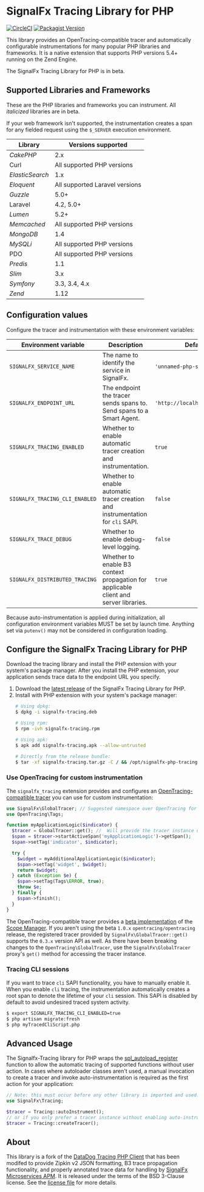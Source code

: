 # SignalFx Tracing Library for PHP

[![CircleCI](https://circleci.com/gh/signalfx/signalfx-php-tracing/tree/master.svg?style=svg)](https://circleci.com/gh/signalfx/signalfx-php-tracing/tree/master)
[![Packagist Version](https://img.shields.io/packagist/v/signalfx/signalfx-tracing.svg)](https://packagist.org/packages/signalfx/signalfx-tracing)

This library provides an OpenTracing-compatible tracer and automatically
configurable instrumentations for many popular PHP libraries and frameworks.
It is a native extension that supports PHP versions 5.4+ running on the Zend Engine.

The SignalFx Tracing Library for PHP is in beta.

## Supported Libraries and Frameworks

These are the PHP libraries and frameworks you can instrument. All _italicized_
libraries are in beta.

If your web framework isn't supported, the instrumentation creates a span for
any fielded request using the `$_SERVER` execution environment.

| Library | Versions supported |
|---------|--------------------|
| _CakePHP_ | 2.x |
| Curl | All supported PHP versions |
| _ElasticSearch_ | 1.x |
| _Eloquent_ | All supported Laravel versions |
| _Guzzle_ | 5.0+ |
| Laravel | 4.2, 5.0+ |
| _Lumen_ | 5.2+ |
| _Memcached_ | All supported PHP versions |
| _MongoDB_ | 1.4 |
| _MySQLi_ | All supported PHP versions |
| PDO | All supported PHP versions |
| _Predis_ | 1.1 |
| _Slim_ | 3.x |
| _Symfony_ | 3.3, 3.4, 4.x |
| _Zend_ | 1.12 |

## Configuration values

Configure the tracer and instrumentation with these environment variables:

| Environment variable | Description | Default value |
|----------------------|-------------|---------------|
| `SIGNALFX_SERVICE_NAME` | The name to identify the service in SignalFx. | `'unnamed-php-service'` |
| `SIGNALFX_ENDPOINT_URL` | The endpoint the tracer sends spans to. Send spans to a Smart Agent. | `'http://localhost:9080/v1/trace'` |
| `SIGNALFX_TRACING_ENABLED` | Whether to enable automatic tracer creation and instrumentation. | `true` |
| `SIGNALFX_TRACING_CLI_ENABLED` | Whether to enable automatic tracer creation and instrumentation for `cli` SAPI. | `false` |
| `SIGNALFX_TRACE_DEBUG` | Whether to enable debug-level logging. | `false` |
| `SIGNALFX_DISTRIBUTED_TRACING` | Whether to enable B3 context propagation for applicable client and server libraries. | `true` |

Because auto-instrumentation is applied during initialization, all configuration
environment variables MUST be set by launch time. Anything set via `putenv()`
may not be considered in configuration loading.

## Configure the SignalFx Tracing Library for PHP

Download the tracing library and install the PHP extension with your system's
package manager. After you install the PHP extension, your application sends
trace data to the endpoint URL you specify.

1. Download the [latest release](https://github.com/signalfx/signalfx-php-tracing/releases/latest)
    of the SignalFx Tracing Library for PHP.
2. Install with PHP extension with your system's package manager:
    ```bash
    # Using dpkg:
    $ dpkg -i signalfx-tracing.deb

    # Using rpm:
    $ rpm -ivh signalfx-tracing.rpm

    # Using apk:
    $ apk add signalfx-tracing.apk --allow-untrusted

    # Directly from the release bundle:
    $ tar -xf signalfx-tracing.tar.gz -C / && /opt/signalfx-php-tracing/bin/post-install.sh
    ```

### Use OpenTracing for custom instrumentation

The `signalfx_tracing` extension provides and configures an
[OpenTracing-compatible tracer](https://github.com/opentracing/opentracing-php)
you can use for custom instrumentation:

```php
use SignalFx\GlobalTracer; // Suggested namespace over OpenTracing for GlobalTracer
use OpenTracing\Tags;

function myApplicationLogic($indicator) {
  $tracer = GlobalTracer::get(); //  Will provide the tracer instance used by provided instrumentations
  $span = $tracer->startActiveSpan('myApplicationLogic')->getSpan();
  $span->setTag('indicator', $indicator);

  try {
    $widget = myAdditionalApplicationLogic($indicator);
    $span->setTag('widget', $widget);
    return $widget;
  } catch (Exception $e) {
    $span->setTag(Tags\ERROR, true);
    throw $e;
  } finally {
    $span->finish();
  }
}
```

The OpenTracing-compatible tracer provides a
[ beta implementation](https://github.com/opentracing/opentracing-php/blob/1.0.0-beta6/src/OpenTracing/ScopeManager.php)
of the [Scope Manager](https://github.com/opentracing/specification/blob/master/rfc/scope_manager.md).
If you aren't using the beta `1.0.x` `opentracing/opentracing` release, the
registered tracer provided by `SignalFx\GlobalTracer::get()` supports the `0.3.x`
version API as well. As there have been breaking changes to the
`OpenTracing\GlobalTracer`, use the `SignalFx\GlobalTracer` proxy's `get()`
method for accessing the tracer instance.

### Tracing CLI sessions

If you want to trace `cli` SAPI functionality, you have to manually enable
it. When you enable `cli` tracing, the instrumentation automatically creates a
root span to denote the lifetime of your `cli` session. This SAPI is disabled
by default to avoid undesired traced system activity.

```bash
$ export SIGNALFX_TRACING_CLI_ENABLED=true
$ php artisan migrate:fresh
$ php myTracedCliScript.php
```

## Advanced Usage  

The Signalfx-Tracing library for PHP wraps the
[spl_autoload_register](https://www.php.net/manual/en/function.spl-autoload-register.php)
function to allow the automatic tracing of supported functions without user
action. In cases where autoloader classes aren't used, a manual invocation
to create a tracer and invoke auto-instrumentation is required as the first
action for your application:

```php
// Note: this must occur before any other library is imported and used!
use SignalFx\Tracing;

$tracer = Tracing::autoInstrument();
// or if you only prefer a tracer instance without enabling auto-instrumentation:
$tracer = Tracing::createTracer();
```

## About

This library is a fork of the [DataDog Tracing PHP Client](https://github.com/DataDog/dd-trace-php)
that has been modifed to provide Zipkin v2 JSON formatting, B3 trace propagation
functionality, and properly annotated trace data for handling by
[SignalFx Microservices APM](https://docs.signalfx.com/en/latest/apm/apm-overview/index.html).
It is released under the terms of the BSD 3-Clause license. See the
[license file](./LICENSE) for more details.
